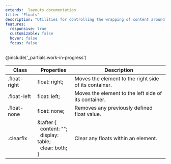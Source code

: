 ```yaml
---
extends: _layouts.documentation
title: "Floats"
description: "Utilities for controlling the wrapping of content around an element."
features:
  responsive: true
  customizable: false
  hover: false
  focus: false
---
```


@include('_partials.work-in-progress')

<div class="border-t border-grey-lighter">
  <table class="w-full text-left table-collapse">
    <thead>
      <tr>
        <th class="text-sm font-semibold text-grey-darker p-2 bg-grey-lightest">Class</th>
        <th class="text-sm font-semibold text-grey-darker p-2 bg-grey-lightest">Properties</th>
        <th class="text-sm font-semibold text-grey-darker p-2 bg-grey-lightest">Description</th>
      </tr>
    </thead>
    <tbody class="align-baseline">
      <tr>
        <td class="p-2 border-t border-smoke font-mono text-xs text-purple-dark whitespace-no-wrap">.float-right</td>
        <td class="p-2 border-t border-smoke font-mono text-xs text-blue-dark whitespace-no-wrap">float: right;</td>
        <td class="p-2 border-t border-smoke text-sm text-grey-darker">Moves the element to the right side of its container.</td>
      </tr>
      <tr>
        <td class="p-2 border-t border-smoke-light font-mono text-xs text-purple-dark whitespace-no-wrap">.float-left</td>
        <td class="p-2 border-t border-smoke-light font-mono text-xs text-blue-dark whitespace-no-wrap">float: left;</td>
        <td class="p-2 border-t border-smoke-light text-sm text-grey-darker">Moves the element to the left side of its container.</td>
      </tr>
      <tr>
        <td class="p-2 border-t border-smoke-light font-mono text-xs text-purple-dark whitespace-no-wrap">.float-none</td>
        <td class="p-2 border-t border-smoke-light font-mono text-xs text-blue-dark whitespace-no-wrap">float: none;</td>
        <td class="p-2 border-t border-smoke-light text-sm text-grey-darker">Removes any previously defined float value.</td>
      </tr>
      <tr>
        <td class="p-2 border-t border-smoke-light font-mono text-xs text-purple-dark whitespace-no-wrap">.clearfix</td>
        <td class="p-2 border-t border-smoke-light font-mono text-xs text-blue-dark whitespace-no-wrap">
          &amp;:after {<br>
          &nbsp;&nbsp;content: "";<br>
          &nbsp;&nbsp;display: table;<br>
          &nbsp;&nbsp;clear: both;<br>
          }
        </td>
        <td class="p-2 border-t border-smoke-light text-sm text-grey-darker">Clear any floats within an element.</td>
      </tr>
    </tbody>
  </table>
</div>
